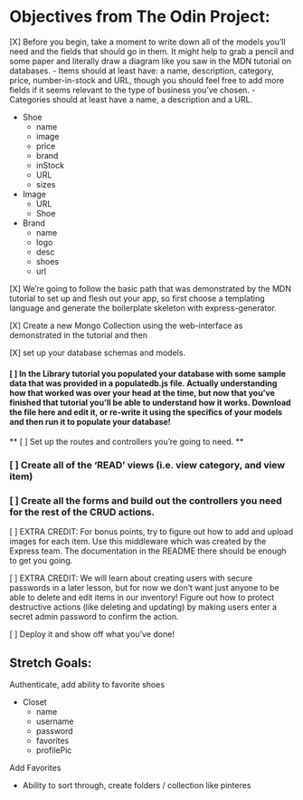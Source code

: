 # Objectives from The Odin Project:

[X] Before you begin, take a moment to write down all of the models you’ll need and the fields that should go in them. It might help to grab a pencil and some paper and literally draw a diagram like you saw in the MDN tutorial on databases. - Items should at least have: a name, description, category, price, number-in-stock and URL, though you should feel free to add more fields if it seems relevant to the type of business you’ve chosen. - Categories should at least have a name, a description and a URL.

- Shoe
  - name
  - image
  - price
  - brand
  - inStock
  - URL
  - sizes
- Image
  - URL
  - Shoe
- Brand
  - name
  - logo
  - desc
  - shoes
  - url



[X] We’re going to follow the basic path that was demonstrated by the MDN tutorial to set up and flesh out your app, so first choose a templating language and generate the boilerplate skeleton with express-generator.

[X] Create a new Mongo Collection using the web-interface as demonstrated in the tutorial and then 

[X] set up your database schemas and models.

#### [ ] In the Library tutorial you populated your database with some sample data that was provided in a populatedb.js file. Actually understanding how that worked was over your head at the time, but now that you’ve finished that tutorial you’ll be able to understand how it works. Download the file here and edit it, or re-write it using the specifics of your models and then run it to populate your database!

** [ ] Set up the routes and controllers you’re going to need. **

### [ ] Create all of the ‘READ’ views (i.e. view category, and view item)

### [ ] Create all the forms and build out the controllers you need for the rest of the CRUD actions.

[ ] EXTRA CREDIT: For bonus points, try to figure out how to add and upload images for each item. Use this middleware which was created by the Express team. The documentation in the README there should be enough to get you going.

[ ] EXTRA CREDIT: We will learn about creating users with secure passwords in a later lesson, but for now we don’t want just anyone to be able to delete and edit items in our inventory! Figure out how to protect destructive actions (like deleting and updating) by making users enter a secret admin password to confirm the action.

[ ] Deploy it and show off what you’ve done!

## Stretch Goals:


Authenticate, add ability to favorite shoes
- Closet
  - name
  - username
  - password
  - favorites
  - profilePic

Add Favorites
- Ability to sort through, create folders / collection like pinteres

